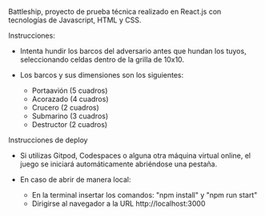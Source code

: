 Battleship, proyecto de prueba técnica realizado en React.js con tecnologías de Javascript, HTML y CSS.

Instrucciones:

- Intenta hundir los barcos del adversario antes que hundan los tuyos,  
  seleccionando celdas dentro de la grilla de 10x10.
- Los barcos y sus dimensiones son los siguientes:
    
    - Portaavión (5 cuadros)
    - Acorazado (4 cuadros)
    - Crucero (2 cuadros)
    - Submarino (3 cuadros)
    - Destructor (2 cuadros)


Instrucciones de deploy

- Si utilizas Gitpod, Codespaces o alguna otra máquina virtual online, 
  el juego se iniciará automáticamente abriéndose una pestaña.

- En caso de abrir de manera local:

    - En la terminal insertar los comandos: "npm install" y "npm run 
      start"
    - Dirigirse al navegador a la URL http://localhost:3000

